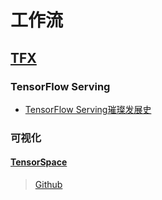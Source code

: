 # 工作流

## [TFX](https://www.tensorflow.org/tfx/)

### TensorFlow Serving

* [TensorFlow Serving璀璨发展史](https://zhuanlan.zhihu.com/p/38050165)

### 可视化

#### [TensorSpace](https://tensorspace.org/)
> [Github](https://github.com/tensorspace-team/tensorspace)